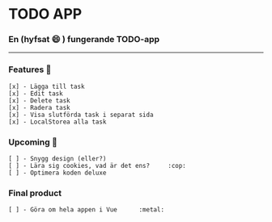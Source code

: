 # TODO APP

### En (hyfsat :smile: ) fungerande TODO-app
***

### Features :cake:
    [x] - Lägga till task  
    [x] - Edit task  
    [x] - Delete task  
    [x] - Radera task  
    [x] - Visa slutförda task i separat sida  
    [x] - LocalStorea alla task

### Upcoming :star2:

    [ ] - Snygg design (eller?)
    [ ] - Lära sig cookies, vad är det ens?     :cop:
    [ ] - Optimera koden deluxe

### Final product

    [ ] - Göra om hela appen i Vue      :metal:

